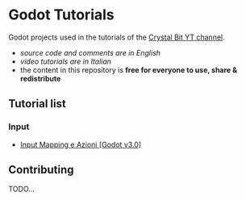 # Godot Tutorials

Godot projects used in the tutorials of 
the [Crystal Bit YT channel](https://www.youtube.com/channel/UCFVgUrvckqp0i_pbCj3wjfA).

- _source code and comments are in English_
- _video tutorials are in Italian_
- the content in this repository is **free for everyone to use, share & redistribute**

## Tutorial list

### Input

- [Input Mapping e Azioni [Godot v3.0]](https://github.com/crystal-bit/godot-tutorials/tree/master/tutorials/input-mapping)
 
## Contributing

TODO...
